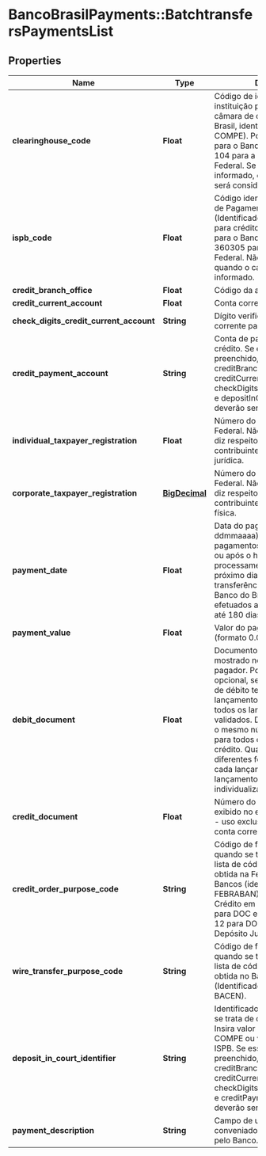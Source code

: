 # BancoBrasilPayments::BatchtransfersPaymentsList

## Properties
Name | Type | Description | Notes
------------ | ------------- | ------------- | -------------
**clearinghouse_code** | **Float** | Código de identificação da instituição para crédito na câmara de compensação (no Brasil, identificado pela sigla COMPE). Por exemplo, valor 1 para o Banco do Brasil e valor 104 para a Caixa Econômica Federal. Se o valor 0 for informado, o campo ispbCode será considerado. | [optional] 
**ispb_code** | **Float** | Código identificador do Sistema de Pagamento Brasileiro (Identificado pelo acrônimo ISPB) para crédito. Por exemplo, valor 0 para o Banco do Brasil e valor 360305 para a Caixa Econômica Federal. Não considerado quando o campo clearinghouse é informado. | [optional] 
**credit_branch_office** | **Float** | Código da agência para crédito. | [optional] 
**credit_current_account** | **Float** | Conta corrente para crédito. | [optional] 
**check_digits_credit_current_account** | **String** | Dígito verificador da conta corrente para crédito. | [optional] 
**credit_payment_account** | **String** | Conta de pagamento para crédito. Se esse campo estiver preenchido, os campos creditBranchOffice, creditCurrentAccount, checkDigitsCreditCurrentAccount e depositInCourtIdentifier não deverão ser inseridos. | [optional] 
**individual_taxpayer_registration** | **Float** | Número do CPF junto à Receita Federal. Não informado quando diz respeito ao pagamento de contribuinte do tipo pessoa jurídica. | [optional] 
**corporate_taxpayer_registration** | [**BigDecimal**](BigDecimal.md) | Número do CNPJ junto à Receita Federal. Não informado quando diz respeito ao pagamento de contribuinte do tipo pessoa física. | [optional] 
**payment_date** | **Float** | Data do pagamento (formato ddmmaaaa). Solicitações de pagamentos para dias não úteis ou após o horário limite de processamento serão pagas no próximo dia útil, com exceção de transferências entre contas do Banco do Brasil. Poderão ser efetuados agendamentos para até 180 dias | [optional] 
**payment_value** | **Float** | Valor do pagamento em reais (formato 0.00) | 
**debit_document** | **Float** | Documento de débito que será mostrado no extrato da conta do pagador.  Por ser um campo opcional, se não inserido, a conta de débito terá um único lançamento no valor total de todos os lançamentos de créditos validados. De igual modo será se o mesmo número for informado para todos os lançamentos de crédito.  Quando números diferentes forem informados para cada lançamento, os lançamentos de débitos serão individualizados. | [optional] 
**credit_document** | **Float** | Número do documento de crédito exibido no extrato do favorecido - uso exclusivo para Crédito em conta corrente no BB. | [optional] 
**credit_order_purpose_code** | **String** | Código de finalidade informado quando se trata de DOC. Uma lista de códigos permitidos é obtida na Federação Brasileira de Bancos (identificada pela sigla FEBRABAN). Por exemplo, 1 para Crédito em Conta Corrente; 11 para DOC em Conta Poupança; 12 para DOC em Conta de Depósito Judicial. | [optional] 
**wire_transfer_purpose_code** | **String** | Código de finalidade informado quando se trata de TED.  Uma lista de códigos permitidos é obtida no Banco Central do Brasil (Identificado pelo acrônimo BACEN). | [optional] 
**deposit_in_court_identifier** | **String** | Identificador informado quando se trata de depósito judicial.  Insira valor 1 para o campo COMPE ou valor 0 para o campo ISPB.  Se esse campo estiver preenchido, os campos creditBranchOffice, creditCurrentAccount, checkDigitsCreditCurrentAccount e creditPaymentAccount não deverão ser inseridos. | [optional] 
**payment_description** | **String** | Campo de uso livre pelo cliente conveniado - sem tratamento pelo Banco. | [optional] 

